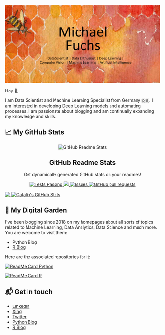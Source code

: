 

<p align="center">
  <img src="https://github.com/MFuchs1989/MFuchs1989/blob/main/images/main_michael_fuchs.png?raw=true" alt="main_michael_fuchs"/>
</p>



Hey 👋, 

I am Data Scientist and Machine Learning Specialist from Germany 🇩🇪.
I am interested in developing Deep Learning models and automating processes. 
I am passionate about blogging and am continually expanding my knowledge and skills. 



## &#x1f4c8; My GitHub Stats

<p align="center">
 <img width="100px" src="https://res.cloudinary.com/MFuchs1989/image/upload/v1594908242/logo_ccswme.svg" align="center" alt="GitHub Readme Stats" />
 <h2 align="center">GitHub Readme Stats</h2>
 <p align="center">Get dynamically generated GitHub stats on your readmes!</p>
</p>
  <p align="center">
    <a href="https://github.com/MFuchs1989/github-readme-stats/actions">
      <img alt="Tests Passing" src="https://github.com/MFuchs1989/github-readme-stats/workflows/Test/badge.svg" />
    </a>
    <a href="https://codecov.io/gh/MFuchs1989/github-readme-stats">
      <img src="https://codecov.io/gh/MFuchs1989/github-readme-stats/branch/master/graph/badge.svg" />
    </a>
    <a href="https://github.com/MFuchs1989/github-readme-stats/issues">
      <img alt="Issues" src="https://img.shields.io/github/issues/MFuchs1989/github-readme-stats?color=0088ff" />
    </a>
    <a href="https://github.com/MFuchs1989/github-readme-stats/pulls">
      <img alt="GitHub pull requests" src="https://img.shields.io/github/issues-pr/MFuchs1989/github-readme-stats?color=0088ff" />
    </a>
  </p>



<a href="https://github.com/MFuchs1989/MFuchs1989">
  <img align="center" src="https://github-readme-stats.vercel.app/api/top-langs/?username=MFuchs1989&hide=java,html&title_color=ffffff&text_color=c9cacc&icon_color=2bbc8a&bg_color=1d1f21" />
</a>

<a href="https://github.com/MFuchs1989/MFuchs1989">
  <img align="center" src="https://github-readme-stats.vercel.app/api?username=MFuchs1989&show_icons=true&line_height=27&count_private=true&title_color=ffffff&text_color=c9cacc&icon_color=2bbc8a&bg_color=1d1f21" alt="Catalin's GitHub Stats" />
</a>



## 🌳 My Digital Garden

I've been blogging since 2018 on my homepages about all sorts of topics related to Machine Learning, Data Analytics, Data Science and much more.
You are welcome to visit them:

+ [Python Blog](https://michael-fuchs-python.netlify.app/)
+ [R Blog](https://michael-fuchs.netlify.app/)

Here are the associated repositories for it:

[![ReadMe Card Python](https://github-readme-stats.vercel.app/api/pin/?username=MFuchs1989&repo=Bdown-Python)](https://github.com/MFuchs1989/Bdown-Python)

[![ReadMe Card R](https://github-readme-stats.vercel.app/api/pin/?username=MFuchs1989&repo=Bdown)](https://github.com/MFuchs1989/Bdown)




## 📬 Get in touch

- [LinkedIn](https://www.linkedin.com/in/fuchs-michael-andi/)
- [Xing](https://www.xing.com/profile/Michael_Fuchs426/cv)
- [Twitter](https://twitter.com/Stat_Michael)
- [Python Blog](https://michael-fuchs-python.netlify.app/)
- [R Blog](https://michael-fuchs.netlify.app/)






